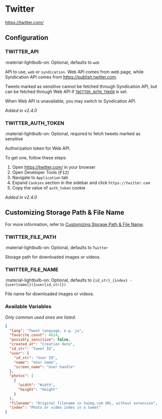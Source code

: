 # Twitter

<https://twitter.com/>

## Configuration

### TWITTER_API

:material-lightbulb-on: Optional, defaults to `web`

API to use, `web` or `syndication`. Web API comes from web page, while Syndication API comes from <https://publish.twitter.com>.

Tweets marked as sensitive cannot be fetched through Syndication API, but can be fetched through Web API if [`TWITTER_AUTH_TOKEN`](#twitter_auth_token) is set.

When Web API is unavailable, you may switch to Syndication API.

_Added in v2.4.0_

### TWITTER_AUTH_TOKEN

:material-lightbulb-on: Optional, required to fetch tweets marked as sensitive

Authorization token for Web API.

To get one, follow these steps:

1. Open <https://twitter.com/> in your browser
2. Open Developer Tools (<kbd>F12</kbd>)
3. Navigate to `Application` tab
4. Expand `Cookies` section in the sidebar and click `https://twitter.com`
5. Copy the value of `auth_token` cookie

_Added in v2.4.0_

## Customizing Storage Path & File Name

For more information, refer to [Customizing Storage Path & File Name](../#customizing-storage-path--file-name).

### TWITTER_FILE_PATH

:material-lightbulb-on: Optional, defaults to `Twitter`

Storage path for downloaded images or videos.

### TWITTER_FILE_NAME

:material-lightbulb-on: Optional, defaults to `{id_str}_{index} - {user[name]}({user[id_str]})`

File name for downloaded images or videos.

### Available Variables

_Only common used ones are listed._

```json
{
  "lang": "Tweet language, e.g. ja",
  "favorite_count": 4814,
  "possibly_sensitive": false,
  "created_at": "Creation date",
  "id_str": "Tweet ID",
  "user": {
    "id_str": "User ID",
    "name": "User name",
    "screen_name": "User handle"
  },
  "photos": [
    {
      "width": "Width",
      "height": "Height"
    }
  ],
  "filename": "Original filename in twimg.com URL, without extension",
  "index": "Photo or video index in a tweet"
}
```

